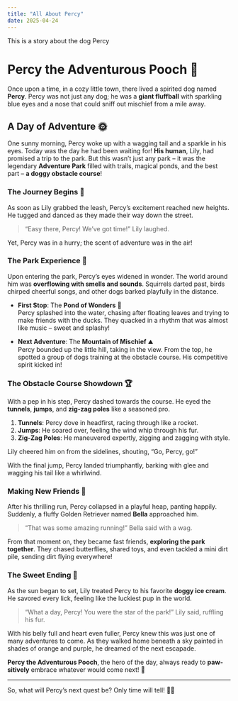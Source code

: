 ```yaml
---
title: "All About Percy"
date: 2025-04-24
---
```

This is a story about the dog Percy



# Percy the Adventurous Pooch 🐾

Once upon a time, in a cozy little town, there lived a spirited dog named **Percy**. Percy was not just any dog; he was a **giant fluffball** with sparkling blue eyes and a nose that could sniff out mischief from a mile away. 

## A Day of Adventure 🌞

One sunny morning, Percy woke up with a wagging tail and a sparkle in his eyes. Today was the day he had been waiting for! **His human**, Lily, had promised a trip to the park. But this wasn’t just any park – it was the legendary **Adventure Park** filled with trails, magical ponds, and the best part – **a doggy obstacle course**!

### The Journey Begins 🚀

As soon as Lily grabbed the leash, Percy’s excitement reached new heights. He tugged and danced as they made their way down the street. 

> “Easy there, Percy! We’ve got time!” Lily laughed. 

Yet, Percy was in a hurry; the scent of adventure was in the air!

### The Park Experience 🎠

Upon entering the park, Percy’s eyes widened in wonder. The world around him was **overflowing with smells and sounds**. Squirrels darted past, birds chirped cheerful songs, and other dogs barked playfully in the distance.

- **First Stop**: The **Pond of Wonders** 🦆  
   Percy splashed into the water, chasing after floating leaves and trying to make friends with the ducks. They quacked in a rhythm that was almost like music – sweet and splashy!

- **Next Adventure**: The **Mountain of Mischief** ⛰️  
   Percy bounded up the little hill, taking in the view. From the top, he spotted a group of dogs training at the obstacle course. His competitive spirit kicked in!

### The Obstacle Course Showdown 🏆

With a pep in his step, Percy dashed towards the course. He eyed the **tunnels**, **jumps**, and **zig-zag poles** like a seasoned pro. 

1. **Tunnels**: Percy dove in headfirst, racing through like a rocket.
2. **Jumps**: He soared over, feeling the wind whip through his fur.
3. **Zig-Zag Poles**: He maneuvered expertly, zigging and zagging with style.

Lily cheered him on from the sidelines, shouting, “Go, Percy, go!” 

With the final jump, Percy landed triumphantly, barking with glee and wagging his tail like a whirlwind. 

### Making New Friends 👋

After his thrilling run, Percy collapsed in a playful heap, panting happily. Suddenly, a fluffy Golden Retriever named **Bella** approached him. 

> “That was some amazing running!” Bella said with a wag.

From that moment on, they became fast friends, **exploring the park together**. They chased butterflies, shared toys, and even tackled a mini dirt pile, sending dirt flying everywhere!

### The Sweet Ending 🍦

As the sun began to set, Lily treated Percy to his favorite **doggy ice cream**. He savored every lick, feeling like the luckiest pup in the world. 

> “What a day, Percy! You were the star of the park!” Lily said, ruffling his fur.

With his belly full and heart even fuller, Percy knew this was just one of many adventures to come. As they walked home beneath a sky painted in shades of orange and purple, he dreamed of the next escapade.

**Percy the Adventurous Pooch**, the hero of the day, always ready to **paw-sitively** embrace whatever would come next! 🌈

--- 

So, what will Percy’s next quest be? Only time will tell! 🐶✨
